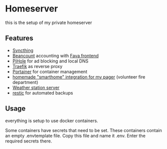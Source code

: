 # Homeserver

this is the setup of my private homeserver

## Features
- [Syncthing](https://syncthing.net/)
- [Beancount](https://github.com/beancount/beancount) accounting with [Fava frontend](https://github.com/beancount/fava)
- [PiHole](https://pi-hole.net/) for ad blocking and local DNS
- [Traefik](https://traefik.io/traefik/) as reverse proxy
- [Portainer](https://www.portainer.io/) for container management
- [homemade "smarthome" integration for my pager](https://github.com/Luisg111/melderserver) (volunteer fire department)
- [Weather station server](https://github.com/Luisg111/Wetterstation_server)
- [restic](https://restic.net/) for automated backups


## Usage
everything is setup to use docker containers.

Some containers have secrets that need to be set. These containers contain an empty .envtemplate file. Copy this file and name it .env. Enter the required secrets there.